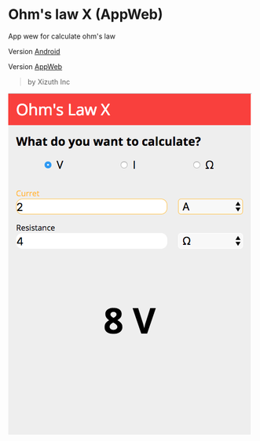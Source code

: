 # Ohm's law X (AppWeb)

App wew for calculate ohm's law 

Version [Android](https://play.google.com/store/apps/details?id=com.xizuth.ohmlawcalcu) 

Version [AppWeb](#)
> by Xizuth Inc

![view](https://github.com/jalmx/ohm_law_x_app_web/raw/master/views/firts_view.png)